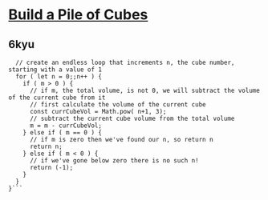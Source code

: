 # [Build a Pile of Cubes](https://www.codewars.com/kata/build-a-pile-of-cubes/train/javascript)

## 6kyu

```function findNb(m) {
  // create an endless loop that increments n, the cube number, starting with a value of 1  
  for ( let n = 0;;n++ ) {
    if ( m > 0 ) {
      // if m, the total volume, is not 0, we will subtract the volume of the current cube from it
      // first calculate the volume of the current cube
      const currCubeVol = Math.pow( n+1, 3);
      // subtract the current cube volume from the total volume
      m = m - currCubeVol;
    } else if ( m == 0 ) {
      // if m is zero then we've found our n, so return n
      return n;
    } else if ( m < 0 ) {
      // if we've gone below zero there is no such n!
      return (-1);
    }
  }  
}```
